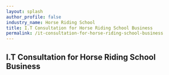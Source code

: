 ```yaml
---
layout: splash 
author_profile: false 
industry_name: Horse Riding School
title: I.T Consultation for Horse Riding School Business
permalink: /it-consultation-for-horse-riding-school-business
---
```


## I.T Consultation for Horse Riding School Business